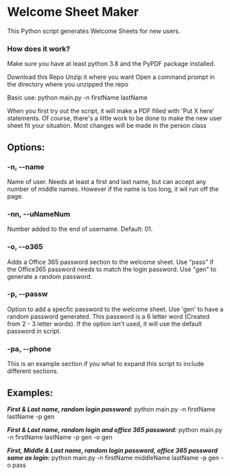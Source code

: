 
# Welcome Sheet Maker

This Python script generates Welcome Sheets for new users.

### How does it work?

Make sure you have at least python 3.8 and the PyPDF package installed.

Download this Repo
Unzip it where you want
Open a command prompt in the directory where you unzipped the repo

Basic use: python main.py -n firstName lastName

When you first try out the script, it will make a PDF filled with 'Put X here' statements.  Of course, there's a little work to be done to make the new user sheet fit your situation.   Most changes will be made in the person class


## Options:

### -n, --name

Name of user.  Needs at least a first and last name, but can accept any number of middle names.  However if the name is too long, it wil run off the page.

### -nn, --uNameNum

Number added to the end of username.  Default: 01.

### -o, --o365

Adds a Office 365 password section to the welcome sheet.  Use "pass" if the Office365 password needs to match the login password.  Use "gen" to generate a random password.

### -p, --passw

Option to add a specfic password to the welcome sheet. Use 'gen' to have a random password generated.  This password is a 6 letter word (Created from 2 - 3 
letter words).  If the option isn't used, it will use the default password in script.

### -pa, --phone

This is an example section if you what to expand this script to include different sections.


## Examples:

***First & Last name, random login password:***
python main.py -n firstName lastName -p gen

***First & Last name, random login and office 365 password:*** 
python main.py -n firstName lastName -p gen -o gen

***First, Middle & Last name, random login password,  office 365 password same as login:*** 
python main.py -n firstName middleName lastName -p gen -o pass

